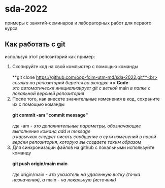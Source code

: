 # sda-2022
примеры с занятий-семинаров и лабораторных работ для первого курса

## Как работать с git
используя этот репозиторий как пример:
1. Скопируйте код на свой компьютер с помощью команды<br><br>
**git clone https://github.com/oop-fcim-utm-md/sda-2022.git**<br><br>
*ссылка на репозиторий берется во вкладке* **<> Code**<br>
*это автоматически инициализирует git с веткой* main *в папке с локальной версией репозитория*
2. После того, как внесете значительные изменения в код, cохраните их с помощью команды<br><br>
**git commit -am "commit message"**<br><br>
*где* -am - *это дополнительные параметры, обозначающие выполнение команд add и message*<br>
*в кавычках следует писать сообщение о сути изменений в новой версии репозитория, которую вы создаете таким образом*
3. Для синхронизации файлов на github с локальными используйте команду<br><br>
**git push origin/main main**<br><br>
*где* origin/main - *это указатель на удаленную ветку (точка назначения), а* main - *на локальную (источник)*
